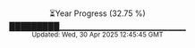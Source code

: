 <p align="center">
⏳Year Progress (32.75 %) <br>
█████████▁▁▁▁▁▁▁▁▁▁▁▁▁▁▁▁▁▁▁▁▁ <br>
<sub>Updated: Wed, 30 Apr 2025 12:45:45 GMT</sub>
</p>


